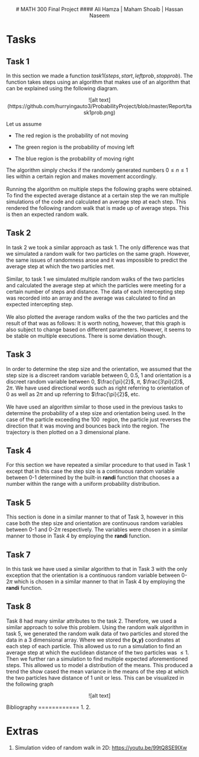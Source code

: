 <p align="center">
# MATH 300 Final Project
#### Ali Hamza | Maham Shoaib | Hassan Naseem
</p>

Tasks
=====

Task 1
------

In this section we made a function
$task1(steps,start,leftprob,stopprob)$. The function takes steps using
an algorithm that makes use of an algorithm that can be explained using
the following diagram.

<p align="center">
![alt text](https://github.com/hurryingauto3/ProbabilityProject/blob/master/Report/task1prob.png)
</p>

Let us assume

-   The red region is the probability of not moving

-   The green region is the probability of moving left

-   The blue region is the probability of moving right

The algorithm simply checks if the randomly generated numbers
$0\leq n \leq 1$ lies within a certain region and makes movement
accordingly.\
\
Running the algorithm on multiple steps the following graphs were
obtained. To find the expected average distance at a certain step the we
ran multiple simulations of the code and calculated an average step at
each step. This rendered the following random walk that is made up of
average steps. This is then an expected random walk.

Task 2
------

In task 2 we took a similar approach as task 1. The only difference was
that we simulated a random walk for two particles on the same graph.
However, the same issues of randomness arose and it was impossible to
predict the average step at which the two particles met.\
\
Similar, to task 1 we simulated multiple random walks of the two
particles and calculated the average step at which the particles were
meeting for a certain number of steps and distance. The data of each
intercepting step was recorded into an array and the average was
calculated to find an expected intercepting step.\
\
We also plotted the average random walks of the the two particles and
the result of that was as follows: It is worth noting, however, that
this graph is also subject to change based on different parameters.
However, it seems to be stable on multiple executions. There is some
deviation though.

Task 3
------

In order to determine the step size and the orientation, we assumed that
the step size is a discreet random variable between 0, 0.5, 1 and
orientation is a discreet random variable between 0, $\frac{\pi}{2}$,
$\pi$, $\frac{3\pi}{2}$, $2\pi$. We have used directional words such as
right referring to orientation of 0 as well as $2\pi$ and up referring
to $\frac{\pi}{2}$, etc.\
\
We have used an algorithm similar to those used in the previous tasks to
determine the probability of a step size and orientation being used. In
the case of the particle exceeding the 100 <math>unit^{2}</math> region, the
particle just reverses the direction that it was moving and bounces back
into the region. The trajectory is then plotted on a 3 dimensional
plane.

Task 4
------

For this section we have repeated a similar procedure to that used in
Task 1 except that in this case the step size is a continuous random
variable between 0-1 determined by the built-in **randi** function that
chooses a a number within the range with a uniform probability
distribution.

Task 5
------

This section is done in a similar manner to that of Task 3, however in
this case both the step size and orientation are continuous random
variables between 0-1 and 0-2$\pi$ respectively. The variables were
chosen in a similar manner to those in Task 4 by employing the **randi**
function.

Task 7
------

In this task we have used a similar algorithm to that in Task 3 with the
only exception that the orientation is a continuous random variable
between 0-2$\pi$ which is chosen in a similar manner to that in Task 4
by employing the **randi** function.

Task 8
------

Task 8 had many similar attributes to the task 2. Therefore, we used a similar approach to solve this problem. Using the random walk algorithm in task 5, we generated the random walk data
of two particles and stored the data in a 3 dimensional array. Where we stored the **(x,y)** coordinates at each step of each particle. This allowed us to run a simulation to find an average step at which the euclidean distance of the two particles was $\leq 1$. Then we further ran a simulation to find multiple expected aforementioned steps. This allowed us to model a distribution of the means. This produced a trend the show cased the mean variance in the means of the step at which the two particles have distance of 1 unit or less. This can be visualized in the following graph

<p align="center">
![alt text]
</p>
Bibliography
============
1.  <https://www.mathworks.com/help/matlab/math/multidimensional-arrays.html>
2.  <https://www.mit.edu/~kardar/teaching/projects/chemotaxis(AndreaSchmidt)/random.html>

Extras
======

1.  Simulation video of random walk in 2D:
    <https://youtu.be/99tQ8SE9IXw>

